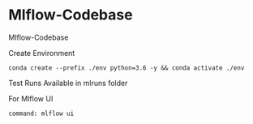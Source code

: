 # Mlflow-Codebase
Mlflow-Codebase

Create Environment

```
conda create --prefix ./env python=3.6 -y && conda activate ./env
```

Test Runs Available in mlruns folder

For Mlflow UI 
```
command: mlflow ui
```
